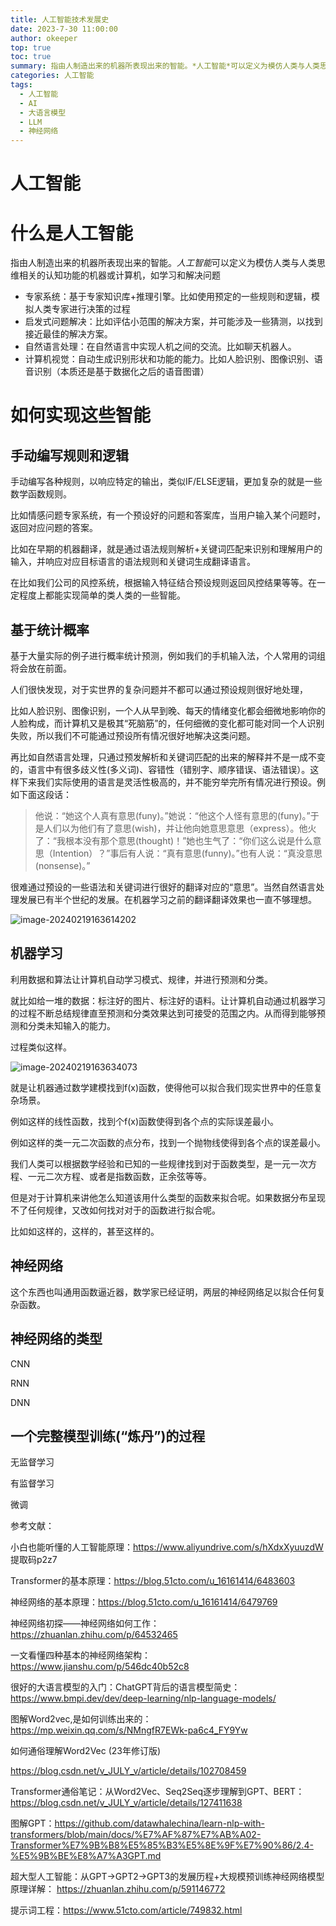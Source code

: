 ```yaml
---
title: 人工智能技术发展史
date: 2023-7-30 11:00:00
author: okeeper
top: true
toc: true
summary: 指由人制造出来的机器所表现出来的智能。*人工智能*可以定义为模仿人类与人类思维相关的认知功能的机器或计算机，如学习和解决问题
categories: 人工智能
tags:
  - 人工智能
  - AI	
  - 大语言模型
  - LLM
  - 神经网络
---
```


# 人工智能

# 什么是人工智能

指由人制造出来的机器所表现出来的智能。*人工智能*可以定义为模仿人类与人类思维相关的认知功能的机器或计算机，如学习和解决问题

- 专家系统：基于专家知识库+推理引擎。比如使用预定的一些规则和逻辑，模拟人类专家进行决策的过程
- 启发式问题解决：比如评估小范围的解决方案，并可能涉及一些猜测，以找到接近最佳的解决方案。
- 自然语言处理：在自然语言中实现人机之间的交流。比如聊天机器人。
- 计算机视觉：自动生成识别形状和功能的能力。比如人脸识别、图像识别、语音识别（本质还是基于数据化之后的语音图谱）



# 如何实现这些智能



## 手动编写规则和逻辑

手动编写各种规则，以响应特定的输出，类似IF/ELSE逻辑，更加复杂的就是一些数学函数规则。

比如情感问题专家系统，有一个预设好的问题和答案库，当用户输入某个问题时，返回对应问题的答案。

比如在早期的机器翻译，就是通过语法规则解析+关键词匹配来识别和理解用户的输入，并响应对应目标语言的语法规则和关键词生成翻译语言。

在比如我们公司的风控系统，根据输入特征结合预设规则返回风控结果等等。在一定程度上都能实现简单的类人类的一些智能。



## 基于统计概率

基于大量实际的例子进行概率统计预测，例如我们的手机输入法，个人常用的词组将会放在前面。



人们很快发现，对于实世界的复杂问题并不都可以通过预设规则很好地处理，

比如人脸识别、图像识别，一个人从早到晚、每天的情绪变化都会细微地影响你的人脸构成，而计算机又是极其“死脑筋”的，任何细微的变化都可能对同一个人识别失败，所以我们不可能通过预设所有情况很好地解决这类问题。



再比如自然语言处理，只通过预发解析和关键词匹配的出来的解释并不是一成不变的，语言中有很多歧义性(多义词)、容错性（错别字、顺序错误、语法错误）。这样下来我们实际使用的语言是灵活性极高的，并不能穷举完所有情况进行预设。例如下面这段话：

> 他说：“她这个人真有意思(funy)。”她说：“他这个人怪有意思的(funy)。”于是人们以为他们有了意思(wish)，并让他向她意思意思（express）。他火了：“我根本没有那个意思(thought)！”她也生气了：“你们这么说是什么意思（Intention）？”事后有人说：“真有意思(funny)。”也有人说：“真没意思(nonsense)。”

很难通过预设的一些语法和关键词进行很好的翻译对应的“意思”。当然自然语言处理发展已有半个世纪的发展。在机器学习之前的翻译翻译效果也一直不够理想。

![image-20240219163614202](https://okeeper-blog-images.oss-cn-hangzhou.aliyuncs.com/images/image-20240219163614202.png)



## 机器学习

利用数据和算法让计算机自动学习模式、规律，并进行预测和分类。

就比如给一堆的数据：标注好的图片、标注好的语料。让计算机自动通过机器学习的过程不断总结规律直至预测和分类效果达到可接受的范围之内。从而得到能够预测和分类未知输入的能力。

过程类似这样。

![image-20240219163634073](https://okeeper-blog-images.oss-cn-hangzhou.aliyuncs.com/images/image-20240219163634073.png)





就是让机器通过数学建模找到f(x)函数，使得他可以拟合我们现实世界中的任意复杂场景。

例如这样的线性函数，找到个f(x)函数使得到各个点的实际误差最小。



例如这样的类一元二次函数的点分布，找到一个抛物线使得到各个点的误差最小。



我们人类可以根据数学经验和已知的一些规律找到对于函数类型，是一元一次方程、一元二次方程、或者是指数函数，正余弦等等。

但是对于计算机来讲他怎么知道该用什么类型的函数来拟合呢。如果数据分布呈现不了任何规律，又改如何找对对于的函数进行拟合呢。

比如如这样的，这样的，甚至这样的。



## 神经网络

这个东西也叫通用函数逼近器，数学家已经证明，两层的神经网络足以拟合任何复杂函数。



## 神经网络的类型

CNN

RNN

DNN



## 一个完整模型训练(“炼丹”)的过程

无监督学习

有监督学习

微调



参考文献：

小白也能听懂的人工智能原理：https://www.aliyundrive.com/s/hXdxXyuuzdW 提取码p2z7



 Transformer的基本原理：https://blog.51cto.com/u_16161414/6483603



神经网络的基本原理：https://blog.51cto.com/u_16161414/6479769



神经网络初探——神经网络如何工作：https://zhuanlan.zhihu.com/p/64532465



一文看懂四种基本的神经网络架构：https://www.jianshu.com/p/546dc40b52c8



很好的大语言模型的入门：ChatGPT背后的语言模型简史：https://www.bmpi.dev/dev/deep-learning/nlp-language-models/



图解Word2vec,是如何训练出来的：https://mp.weixin.qq.com/s/NMngfR7EWk-pa6c4_FY9Yw



如何通俗理解Word2Vec (23年修订版)

https://blog.csdn.net/v_JULY_v/article/details/102708459



 Transformer通俗笔记：从Word2Vec、Seq2Seq逐步理解到GPT、BERT：https://blog.csdn.net/v_JULY_v/article/details/127411638



图解GPT：https://github.com/datawhalechina/learn-nlp-with-transformers/blob/main/docs/%E7%AF%87%E7%AB%A02-Transformer%E7%9B%B8%E5%85%B3%E5%8E%9F%E7%90%86/2.4-%E5%9B%BE%E8%A7%A3GPT.md



超大型人工智能：从GPT->GPT2->GPT3的发展历程+大规模预训练神经网络模型原理详解： https://zhuanlan.zhihu.com/p/591146772



提示词工程：https://www.51cto.com/article/749832.html